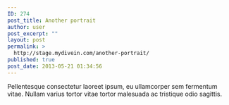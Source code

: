 ```yaml
---
ID: 274
post_title: Another portrait
author: user
post_excerpt: ""
layout: post
permalink: >
  http://stage.mydivein.com/another-portrait/
published: true
post_date: 2013-05-21 01:34:56
---
```

Pellentesque consectetur laoreet ipsum, eu ullamcorper sem fermentum vitae. Nullam varius tortor vitae tortor malesuada ac tristique odio sagittis.